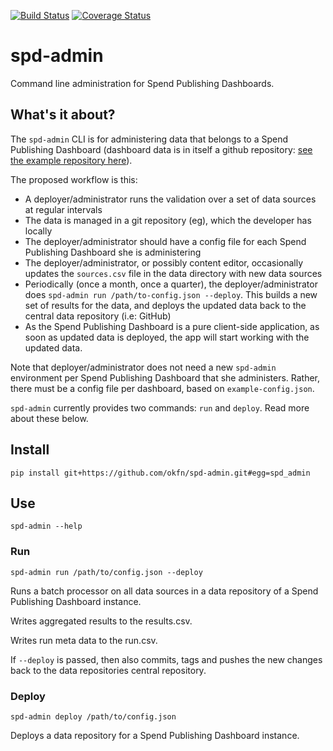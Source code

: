 [![Build Status](https://travis-ci.org/okfn/spd-admin.svg)](https://travis-ci.org/okfn/spd-admin)
[![Coverage Status](https://coveralls.io/repos/okfn/spd-admin/badge.svg)](https://coveralls.io/r/okfn/spd-admin)

# spd-admin

Command line administration for Spend Publishing Dashboards.

## What's it about?

The `spd-admin` CLI is for administering data that belongs to a Spend Publishing Dashboard (dashboard data is in itself a github repository: <a href="https://github.com/pwalsh/spd-example">see the example repository here</a>).

The proposed workflow is this:

* A deployer/administrator runs the validation over a set of data sources at regular intervals
* The data is managed in a git repository (eg), which the developer has locally
* The deployer/administrator should have a config file for each Spend Publishing Dashboard she is administering
* The deployer/administrator, or possibly content editor, occasionally updates the `sources.csv` file in the data directory with new data sources
* Periodically (once a month, once a quarter), the deployer/administrator does `spd-admin run /path/to-config.json --deploy`. This builds a new set of results for the data, and deploys the updated data back to the central data repository (i.e: GitHub)
* As the Spend Publishing Dashboard is a pure client-side application, as soon as updated data is deployed, the app will start working with the updated data.

Note that  deployer/administrator does not need a new `spd-admin` environment per Spend Publishing Dashboard that she administers. Rather, there must be a config file per dashboard, based on `example-config.json`.

`spd-admin` currently provides two commands: `run` and `deploy`. Read more about these below.

## Install

```
pip install git+https://github.com/okfn/spd-admin.git#egg=spd_admin
```

## Use

```
spd-admin --help
```

### Run

```
spd-admin run /path/to/config.json --deploy
```

Runs a batch processor on all data sources in a data repository of a Spend Publishing Dashboard instance.

Writes aggregated results to the results.csv.

Writes run meta data to the run.csv.

If `--deploy` is passed, then also commits, tags and pushes the new changes back to the data repositories central repository.

### Deploy

```
spd-admin deploy /path/to/config.json
```

Deploys a data repository for a Spend Publishing Dashboard instance.

